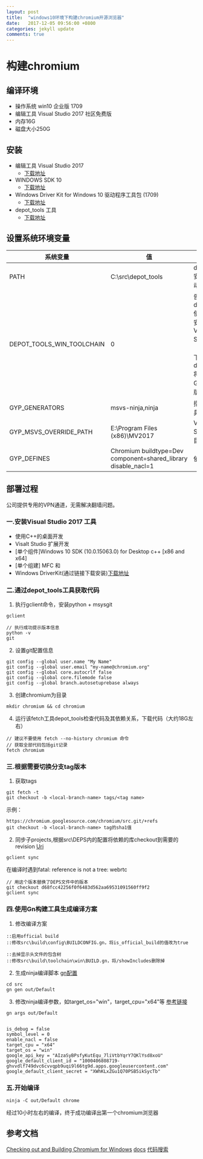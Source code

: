 ```yaml
---
layout: post
title:  "windows10环境下构建chromium开源浏览器"
date:   2017-12-05 09:56:00 +0800
categories: jekyll update
comments: true
---
```



# 构建chromium

## 编译环境
* 操作系统 win10 企业版 1709
* 编辑工具 Visual Studio 2017 社区免费版
* 内存16G
* 磁盘大小250G

## 安装

* 编辑工具 Visual Studio 2017
  * [下载地址](https://www.visualstudio.com/zh-hans/thank-you-downloading-visual-studio/?sku=Community&rel=15)
* WINDOWS SDK 10
  * [下载地址](https://developer.microsoft.com/zh-cn/windows/downloads/windows-10-sdk)
* Windows Driver Kit for Windows 10  驱动程序工具包 (1709)
  * [下载地址](https://developer.microsoft.com/zh-cn/windows/hardware/windows-driver-kit)
* depot_tools 工具
  * [下载地址](https://storage.googleapis.com/chrome-infra/depot_tools.zip)


## 设置系统环境变量


系统变量 | 值 | 备注
---|---|---
PATH | C:\src\depot_tools | depot_tools安装目录 移动到最顶端
DEPOT_TOOLS_WIN_TOOLCHAIN | 0 | 告诉depot_tools使用您本地安装的Visual Studio版本（缺省情况下，depot_tools将尝试使用Google内部版本）
GYP_GENERATORS | msvs-ninja,ninja | 指定编译工具
GYP_MSVS_OVERRIDE_PATH | E:\Program Files (x86)\MV2017 | Visual Studio 安装目录
GYP_DEFINES | Chromium buildtype=Dev component=shared_library disable_nacl=1 | 依赖


## 部署过程

公司提供专用的VPN通道，无需解决翻墙问题。

### 一.安装Visual Studio 2017 工具

* 使用C++的桌面开发
* Visalt Studio 扩展开发
* [单个组件]Windows 10 SDK (10.0.15063.0) for Desktop c++ [x86 and x64]
* [单个组建] MFC 和
* Windows DriverKit(通过链接下载安装)[下载地址](https://developer.microsoft.com/zh-cn/windows/hardware/windows-driver-kit)

### 二.通过depot_tools工具获取代码

1. 执行gclient命令，安装python + msysgit

```
gclient

// 执行成功提示版本信息
python -v
git
```
2. 设置git配置信息

```
git config --global user.name "My Name"
git config --global user.email "my-name@chromium.org"
git config --global core.autocrlf false
git config --global core.filemode false
git config --global branch.autosetuprebase always
```

3. 创建chromium为目录

```
mkdir chromium && cd chromium
```

4. 运行该fetch工具depot_tools检查代码及其依赖关系，下载代码（大约18G左右）

```
// 建议不要使用 fetch --no-history chromium 命令
// 获取全部代码包括git记录
fetch chromium
```

### 三.根据需要切换分支tag版本

1. 获取tags

```
git fetch -t
git checkout -b <local-branch-name> tags/<tag name>
```

示例：

```
https://chromium.googlesource.com/chromium/src.git/+refs
git checkout -b <local-branch-name> tag的sha1值
```

2. 同步子projects,根据src\DEPS内的配置将依赖的库checkout到需要的revision [Uri](https://chromium.googlesource.com/chromium/src.git/+log/57.0.2987.133/DEPS)

```
gclient sync
```

在编译时遇到fatal: reference is not a tree: webrtc

```
// 用这个版本替换了DEPS文件中的版本
git checkout d68fcc42256f0f6483d562aa69531091560ff9f2
gclient sync
```

### 四.使用Gn构建工具生成编译方案

1. 修改编译方案

```
::启用official build
::修改src\build\config\BUILDCONFIG.gn，将is_official_build的值改为true

::去掉显示头文件的包含树
::修改src\build\toolchain\win\BUILD.gn，将/showIncludes删除掉
```

2. 生成ninja编译脚本 [gn配置](https://sites.google.com/a/chromium.org/dev/developers/gn-build-configuration)

```
cd src
gn gen out/Default
```

3. 修改ninja编译参数，如target_os="win"，target_cpu="x64"等  [参考链接](https://chromium.googlesource.com/chromium/src/+/master/tools/gn/docs/quick_start.md)

```
gn args out/Default


is_debug = false
symbol_level = 0
enable_nacl = false
target_cpu = "x64"
target_os = "win"
google_api_key = "AIzaSyBPsfyKutEqu_7liVtbYqrY7QKlYsd8xoU"
google_default_client_id = "1000406808719-ghvvdlf749dvc6cvvqpb9uqi9l66tg9d.apps.googleusercontent.com"
google_default_client_secret = "XWhKLxZGu1Q70PSB5ikSycTb"

```

### 五.开始编译

```
ninja -C out/Default chrome
```

经过10小时左右的编译，终于成功编译出第一个chromium浏览器


## 参考文档
[Checking out and Building Chromium for Windows](https://chromium.googlesource.com/chromium/src/+/master/docs/windows_build_instructions.md)
[docs](http://blog.csdn.net/baihacker/article/details/68948978?locationNum=9&fps=1)
[代码搜索](https://cs.chromium.org/chromium/src/chrome/browser/extensions/api/preference/preference_api.cc?type=cs&sq=package:chromium)